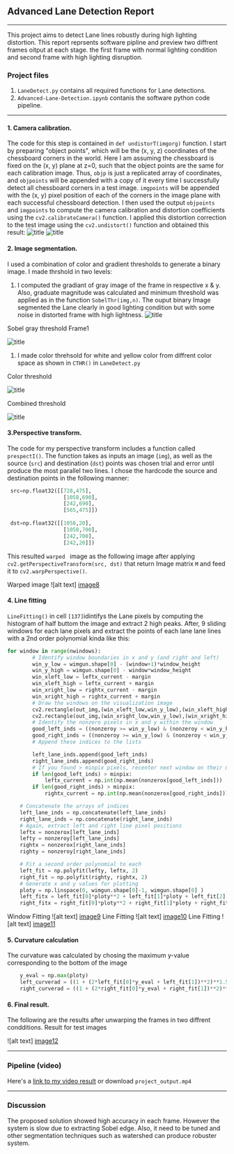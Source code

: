## Advanced Lane Detection Report
---
This project aims to detect Lane lines robustly during high lighting distortion. This report reprsents software pipline and preview two diffrent frames oitput at each stage. the first frame with normal lighting condition and second frame with high lighting disruption.

### Project files
1. `LaneDetect.py` contains all required functions for Lane detections.
2. `Advanced-Lane-Detection.ipynb` contanis the software python code pipeline.
---
[image1]: ./output_images/test1_r.png "distorted1"
[image2]: ./output_images/Undistored_test1_r.png "Udistorted1"
[image3]: ./output_images/test1.png "ROI"
[image4]: ./output_images/sobelTH-test1.png 
[image5]: ./output_images/colotTH-test1.png 
[image6]: ./output_images/combinedTH-test1.png
[image7]: ./output_images/roi-test1.png
[image8]: ./output_images/wraped-test1.png
[image9]: ./output_images/window-test1.png
[image10]: ./output_images/Lines-test1.png
[image11]: ./output_images/Lane-test1.png
[image12]: ./output_images/result.jpg



#### 1. Camera calibration.

The code for this step is contained in `def undistorT(imgorg)` function. I start by preparing "object points", which will be the (x, y, z) coordinates of the chessboard corners in the world. Here I am assuming the chessboard is fixed on the (x, y) plane at z=0, such that the object points are the same for each calibration image.  Thus, `objp` is just a replicated array of coordinates, and `objpoints` will be appended with a copy of it every time I successfully detect all chessboard corners in a test image.  `imgpoints` will be appended with the (x, y) pixel position of each of the corners in the image plane with each successful chessboard detection. I then used the output `objpoints` and `imgpoints` to compute the camera calibration and distortion coefficients using the `cv2.calibrateCamera()` function.  I applied this distortion correction to the test image using the `cv2.undistort()` function and obtained this result: 
![title][image1]
![title][image2]
#### 2. Image segmentation.
I used a combination of color and gradient thresholds to generate a binary image. I made thrshold in two levels:

1. I computed the gradiant of gray image of the frame in respective x & y. Also, graduate magnitude was calculated and minimum threshold was applied as in the function `SobelThr(img,n)`. The ouput binary Image segmented the Lane clearly in good lighting condition but with some noise in distorted frame with high lightness.
![title][image3]

Sobel gray threshold Frame1

![title][image4]

1. I made color threhsold for white and yellow color from diffrent color space as shown in `CTHR()` in `LaneDetect.py`

Color threshold

![title][image5]

Combined threshold

![title][image6]

#### 3.Perspective transform.
The code for my perspective transform includes a function called `prespectI()`. The function takes as inputs an image (`img`), as well as the source (`src`) and destination (`dst`) points was chosen trial and error until produce the most parallel two lines.  I chose the hardcode the source and destination points in the following manner:

```python
 src=np.float32([[728,475],
                  [1058,690],
                  [242,690],
                  [565,475]])
    
 dst=np.float32([[1058,20],
                  [1058,700],
                  [242,700],
                  [242,20]])
```
This resulted `warped ` image as the following image after applying `cv2.getPerspectiveTransform(src, dst)` that return Image matrix `M` and feed it to `cv2.warpPerspective()`.

Warped image
![alt text] [image8]

#### 4. Line fitting
`LineFitting()` in cell `[137]`idintifys the Lane pixels by computing the histogram of half buttom the image and extract 2 high peaks. After, 9 sliding windows for each lane pixels and extract the points of each lane lane lines with a 2nd order polynomial kinda like this:

```python
for window in range(nwindows):
        # Identify window boundaries in x and y (and right and left)
        win_y_low = wimgun.shape[0] - (window+1)*window_height
        win_y_high = wimgun.shape[0] - window*window_height
        win_xleft_low = leftx_current - margin
        win_xleft_high = leftx_current + margin
        win_xright_low = rightx_current - margin
        win_xright_high = rightx_current + margin
        # Draw the windows on the visualization image
        cv2.rectangle(out_img,(win_xleft_low,win_y_low),(win_xleft_high,win_y_high),(0,255,0), 2) 
        cv2.rectangle(out_img,(win_xright_low,win_y_low),(win_xright_high,win_y_high),(0,255,0), 2) 
        # Identify the nonzero pixels in x and y within the window
        good_left_inds = ((nonzeroy >= win_y_low) & (nonzeroy < win_y_high) & (nonzerox >= win_xleft_low) & (nonzerox < win_xleft_high)).nonzero()[0]
        good_right_inds = ((nonzeroy >= win_y_low) & (nonzeroy < win_y_high) & (nonzerox >= win_xright_low) & (nonzerox < win_xright_high)).nonzero()[0]
        # Append these indices to the lists

        left_lane_inds.append(good_left_inds)
        right_lane_inds.append(good_right_inds)
        # If you found > minpix pixels, recenter next window on their mean position
        if len(good_left_inds) > minpix:
            leftx_current = np.int(np.mean(nonzerox[good_left_inds]))
        if len(good_right_inds) > minpix:        
            rightx_current = np.int(np.mean(nonzerox[good_right_inds]))

    # Concatenate the arrays of indices
    left_lane_inds = np.concatenate(left_lane_inds)
    right_lane_inds = np.concatenate(right_lane_inds)
    # Again, extract left and right line pixel positions
    leftx = nonzerox[left_lane_inds]
    lefty = nonzeroy[left_lane_inds] 
    rightx = nonzerox[right_lane_inds]
    righty = nonzeroy[right_lane_inds]

    # Fit a second order polynomial to each
    left_fit = np.polyfit(lefty, leftx, 2)
    right_fit = np.polyfit(righty, rightx, 2)
    # Generate x and y values for plotting
    ploty = np.linspace(0, wimgun.shape[0]-1, wimgun.shape[0] )
    left_fitx = left_fit[0]*ploty**2 + left_fit[1]*ploty + left_fit[2]
    right_fitx = right_fit[0]*ploty**2 + right_fit[1]*ploty + right_fit[2]
```

Window Fitting 
![alt text] [image9]
Line Fitting 
![alt text] [image10]
Line Fitting 
![alt text] [image11]

#### 5. Curvature calculation
The curvature was calculated by chosing the maximum y-value corresponding to the bottom of the image 
```python
    y_eval = np.max(ploty)
    left_curverad = ((1 + (2*left_fit[0]*y_eval + left_fit[1])**2)**1.5) / np.absolute(2*left_fit[0])
    right_curverad = ((1 + (2*right_fit[0]*y_eval + right_fit[1])**2)**1.5) / np.absolute(2*right_fit[0]) 
```

#### 6. Final result.
The following are the results after unwarping the frames in two diffrent condditions. 
Result for test images

![alt text] [image12]



---

### Pipeline (video)


Here's a [link to my video result](https://youtu.be/3PKT84lurqE) or download `project_output.mp4`

---

### Discussion

The proposed solution showed high accuracy in each frame. However the system is slow due to extracting Sobel edge. Also, it need to be tuned and other segmentation techniques such as watershed can produce robuster system. 